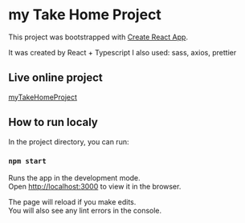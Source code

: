 # my Take Home Project

This project was bootstrapped with [Create React App](https://github.com/facebook/create-react-app).

It was created by React + Typescript
I also used: sass, axios, prettier

## Live online project

[myTakeHomeProject](https://zingy-cassata-91de4a.netlify.app)

## How to run localy

In the project directory, you can run:

### `npm start`

Runs the app in the development mode.\
Open [http://localhost:3000](http://localhost:3000) to view it in the browser.

The page will reload if you make edits.\
You will also see any lint errors in the console.